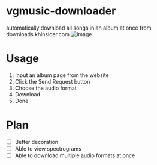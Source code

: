 # vgmusic-downloader
automatically download all songs in an album at once from downloads.khinsider.com
![image](https://github.com/user-attachments/assets/d0fddac1-911a-4db9-b3da-8747b2ad1cae)

# Usage
1. Input an album page from the website
2. Click the Send Request button
3. Choose the audio format
4. Download
5. Done

# Plan
- [ ] Better decoration
- [ ] Able to view spectrograms
- [ ] Able to download multiple audio formats at once
